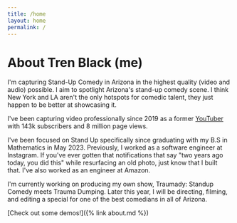```yaml
---
title: /home
layout: home
permalink: /
---
```


# About Tren Black (me)
I'm capturing Stand-Up Comedy in Arizona in the highest quality (video and audio) possible. I aim to spotlight Arizona's stand-up comedy scene. I think New York and LA aren't the only hotspots for comedic talent, they just happen to be better at showcasing it. 

I've been capturing video professionally since 2019 as a former [YouTuber](https://youtube.com/@trenblack) with 143k subscribers and 8 million page views. 

I've been focused on Stand Up specifically since graduating with my B.S in Mathematics in May 2023. Previously, I worked as a software engineer at Instagram. If you've ever gotten that notifications that say "two years ago today, you did this" while resurfacing an old photo, just know that I built that. I've also worked as an engineer at Amazon.

I'm currently working on producing my own show, Traumady: Standup Comedy meets Trauma Dumping. Later this year, I will be directing, filming, and editing a special for one of the best comedians in all of Arizona.

[Check out some demos!]({% link about.md %})